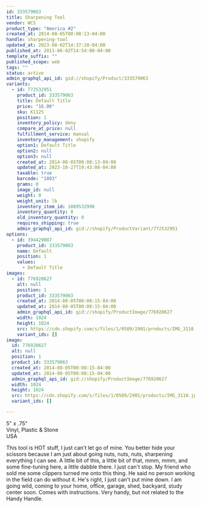 ```yaml
---
id: 333579063
title: Sharpening Tool
vendor: WCS
product_type: "America #2"
created_at: 2014-08-05T00:08:13-04:00
handle: sharpening-tool
updated_at: 2023-08-02T14:37:20-04:00
published_at: 2011-06-02T14:54:00-04:00
template_suffix: ""
published_scope: web
tags: ""
status: active
admin_graphql_api_id: gid://shopify/Product/333579063
variants:
  - id: 772532951
    product_id: 333579063
    title: Default Title
    price: "16.00"
    sku: K1125
    position: 1
    inventory_policy: deny
    compare_at_price: null
    fulfillment_service: manual
    inventory_management: shopify
    option1: Default Title
    option2: null
    option3: null
    created_at: 2014-08-05T00:08:13-04:00
    updated_at: 2023-10-27T19:43:08-04:00
    taxable: true
    barcode: "1893"
    grams: 0
    image_id: null
    weight: 0
    weight_unit: lb
    inventory_item_id: 1889532998
    inventory_quantity: 0
    old_inventory_quantity: 0
    requires_shipping: true
    admin_graphql_api_id: gid://shopify/ProductVariant/772532951
options:
  - id: 394429087
    product_id: 333579063
    name: Default
    position: 1
    values:
      - Default Title
images:
  - id: 776920627
    alt: null
    position: 1
    product_id: 333579063
    created_at: 2014-08-05T00:08:15-04:00
    updated_at: 2014-08-05T00:08:15-04:00
    admin_graphql_api_id: gid://shopify/ProductImage/776920627
    width: 1024
    height: 1024
    src: https://cdn.shopify.com/s/files/1/0589/2901/products/IMG_3110.jpeg?v=1407211695
    variant_ids: []
image:
  id: 776920627
  alt: null
  position: 1
  product_id: 333579063
  created_at: 2014-08-05T00:08:15-04:00
  updated_at: 2014-08-05T00:08:15-04:00
  admin_graphql_api_id: gid://shopify/ProductImage/776920627
  width: 1024
  height: 1024
  src: https://cdn.shopify.com/s/files/1/0589/2901/products/IMG_3110.jpeg?v=1407211695
  variant_ids: []

---
```


5" x .75"  
Vinyl, Plastic & Stone  
USA

This tool is HOT stuff, I just can't let go of mine. You better hide your scissors because I am just about going nuts, nuts, nuts, sharpening everything I can see. A little bit of this, a little bit of that, mmm, mmm, and some fine-tuning here, a little dabble there. I just can't stop. My friend who sold me some clippers turned me onto this thing. He said no person working in the field can do without it. He's right, I just can't put mine down. I am going wild, coming to your home, office, garage, shed, backyard, study center soon. Comes with instructions. Very handy, but not related to the Handy Handle.